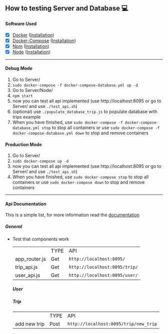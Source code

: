## How to testing Server and Database :computer:

#### Software Used
- [X] [Docker](https://docs.docker.com/) ([Installation](https://docs.docker.com/install/linux/docker-ce/ubuntu/))
- [X] [Docker-Compose](https://docs.docker.com/compose/) ([Installation](https://docs.docker.com/compose/install/))
- [X] [Npm](https://www.npmjs.com/)  ([Installation](https://www.npmjs.com/get-npm))
- [X] [Node](https://nodejs.org/en/about/) ([Installation](https://www.npmjs.com/get-npm))

***

#### Debug Mode

1. Go to Server/
2. ``` sudo docker-compose -f docker-compose-database.yml up -d ```
3. Go to Server/Node/
4. ``` npm start ```
5. now you can test all api implemented (use http://localhost:8095 or go to Server/ and use ``` ./test_api.sh ```)
6. (optional) use ```./populate_database_trip.js``` to populate database with trips example 
7. When you have finished, use ```sudo docker-compose -f docker-compose-database.yml stop``` to stop all containers or use ```sudo docker-compose -f docker-compose-database.yml down``` to stop and remove containers


#### Production Mode

1. Go to Server/
2. ``` sudo docker-compose up -d ```
3. now you can test all api implemented (use http://localhost:8095 or go to Server/ and use ``` ./test_api.sh ```)
4. When you have finished, use ```sudo docker-compose stop``` to stop all containers or use ```sudo docker-compose down``` to stop and remove containers

***

#### Api Documentation

This is a simple list, for more information read the [documentation]()

##### General
- Test that components work

  <table style="width:100%">
  <tr>
    <td></td>
    <td>TYPE</td>
    <td>API</td>
  </tr>
  <tr>
    <td>app_router.js</td>
    <td>Get</td>
    <td><code>http://localhost:8095/</code></td> 
  </tr>
  <tr>
    <td>trip_api.js</td>
    <td>Get</td>
    <td><code>http://localhost:8095/trip/</code></td> 
  </tr>
   <tr>
    <td>user_api.js</td>
     <td>Get</td>
     <td><code>http://localhost:8095/user/</code></td> 
  </tr>
</table>

##### User

##### Trip

<table style="width:100%">
  <tr>
    <td></td>
    <td>TYPE</td>
    <td>API</td>
  </tr>
  <tr>
    <td>add new trip</td>
    <td>Post</td>
    <td><code>http://localhost:8095/trip/new_trip</code></td> 
  </tr>
</table>
